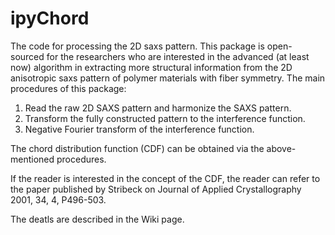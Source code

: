# ipyChord
The code for processing the 2D saxs pattern.
This package is open-sourced for the researchers who are interested in the advanced (at least now) algorithm 
in extracting more structural information from the 2D anisotropic saxs pattern of polymer materials with fiber
symmetry. The main procedures of this package:
1. Read the raw 2D SAXS pattern and harmonize the SAXS pattern. 
2. Transform the fully constructed pattern to the interference function. 
3. Negative Fourier transform of the interference function.

The chord distribution function (CDF) can be obtained via the above-mentioned procedures. 

If the reader is interested in the concept of the CDF, the reader can refer to the paper published by Stribeck
on Journal of Applied Crystallography 2001, 34, 4, P496-503. 

The deatls are described in the Wiki page.
